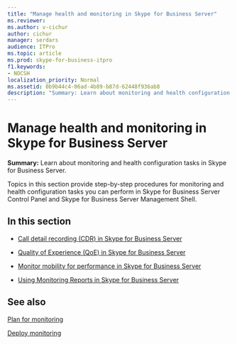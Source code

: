 ```yaml
---
title: "Manage health and monitoring in Skype for Business Server"
ms.reviewer: 
ms.author: v-cichur
author: cichur
manager: serdars
audience: ITPro
ms.topic: article
ms.prod: skype-for-business-itpro
f1.keywords:
- NOCSH
localization_priority: Normal
ms.assetid: 0b9b44c4-06ad-4b89-b87d-62448f936ab8
description: "Summary: Learn about monitoring and health configuration tasks in Skype for Business Server."
---
```


# Manage health and monitoring in Skype for Business Server

**Summary:** Learn about monitoring and health configuration tasks in Skype for Business Server.

Topics in this section provide step-by-step procedures for monitoring and health configuration tasks you can perform in Skype for Business Server Control Panel and Skype for Business Server Management Shell.

## In this section

- [Call detail recording (CDR) in Skype for Business Server](call-detail-recording-cdr.md)

- [Quality of Experience (QoE) in Skype for Business Server](quality-of-experience.md)

- [Monitor mobility for performance in Skype for Business Server](monitor-mobility-performance.md)

- [Using Monitoring Reports in Skype for Business Server](monitoring-reports.md)

## See also



[Plan for monitoring](/previous-versions/office/lync-server-2013/lync-server-2013-planning-for-monitoring)

[Deploy monitoring](/previous-versions/office/lync-server-2013/lync-server-2013-deploying-monitoring)